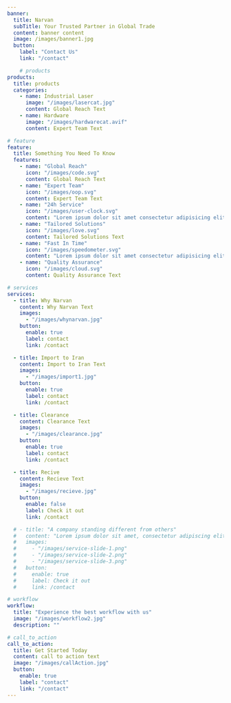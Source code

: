 ```yaml
---
banner:
  title: Narvan
  subTitle: Your Trusted Partner in Global Trade
  content: banner content
  image: /images/banner1.jpg
  button:
    label: "Contact Us"
    link: "/contact"

    # products
products:
  title: products
  categories:
    - name: Industrial Laser
      image: "/images/lasercat.jpg"
      content: Global Reach Text
    - name: Hardware
      image: "/images/hardwarecat.avif"
      content: Expert Team Text

# feature
feature:
  title: Something You Need To Know
  features:
    - name: "Global Reach"
      icon: "/images/code.svg"
      content: Global Reach Text
    - name: "Expert Team"
      icon: "/images/oop.svg"
      content: Expert Team Text
    - name: "24h Service"
      icon: "/images/user-clock.svg"
      content: "Lorem ipsum dolor sit amet consectetur adipisicing elit quam nihil"
    - name: "Tailored Solutions"
      icon: "/images/love.svg"
      content: Tailored Solutions Text
    - name: "Fast In Time"
      icon: "/images/speedometer.svg"
      content: "Lorem ipsum dolor sit amet consectetur adipisicing elit quam nihil"
    - name: "Quality Assurance"
      icon: "/images/cloud.svg"
      content: Quality Assurance Text

# services
services:
  - title: Why Narvan
    content: Why Narvan Text
    images:
      - "/images/whynarvan.jpg"
    button:
      enable: true
      label: contact
      link: /contact

  - title: Import to Iran
    content: Import to Iran Text
    images:
      - "/images/import1.jpg"
    button:
      enable: true
      label: contact
      link: /contact

  - title: Clearance
    content: Clearance Text
    images:
      - "/images/clearance.jpg"
    button:
      enable: true
      label: contact
      link: /contact

  - title: Recive
    content: Recieve Text
    images:
      - "/images/recieve.jpg"
    button:
      enable: false
      label: Check it out
      link: /contact

  # - title: "A company standing different from others"
  #   content: "Lorem ipsum dolor sit amet, consectetur adipiscing elit. Consequat tristique eget amet, tempus eu at consecttur. Leo facilisi nunc viverra tellus. Ac laoreet sit vel consquat. consectetur adipiscing elit. Consequat tristique eget amet, tempus eu at consecttur. Leo facilisi nunc viverra tellus. Ac laoreet sit vel consquat."
  #   images:
  #     - "/images/service-slide-1.png"
  #     - "/images/service-slide-2.png"
  #     - "/images/service-slide-3.png"
  #   button:
  #     enable: true
  #     label: Check it out
  #     link: /contact

# workflow
workflow:
  title: "Experience the best workflow with us"
  image: "/images/workflow2.jpg"
  description: ""

# call_to_action
call_to_action:
  title: Get Started Today
  content: call to action text
  image: "/images/callAction.jpg"
  button:
    enable: true
    label: "contact"
    link: "/contact"
---
```

